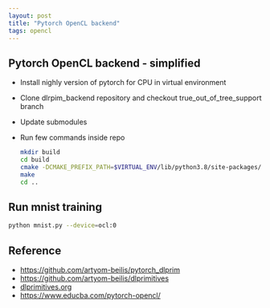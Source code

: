 ```yaml
---
layout: post
title: "Pytorch OpenCL backend"
tags: opencl
---
```


## Pytorch OpenCL backend - simplified

- Install nighly version of pytorch for CPU in virtual environment
- Clone dlrpim_backend repository and checkout true_out_of_tree_support branch
- Update submodules
- Run few commands inside repo

    ```bash
    mkdir build
    cd build
    cmake -DCMAKE_PREFIX_PATH=$VIRTUAL_ENV/lib/python3.8/site-packages/torch/share/cmake/Torch ..
    make
    cd ..
    ```

## Run mnist training

```bash
python mnist.py --device=ocl:0
```

## Reference

- <https://github.com/artyom-beilis/pytorch_dlprim>
- <https://github.com/artyom-beilis/dlprimitives>
- [dlprimitives.org](http://blog.dlprimitives.org/)
- <https://www.educba.com/pytorch-opencl/>
